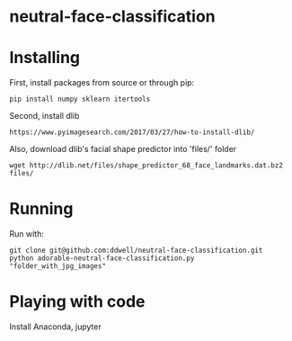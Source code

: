 # neutral-face-classification

# Installing

First, install packages from source or through pip:

    pip install numpy sklearn itertools

Second, install dlib

    https://www.pyimagesearch.com/2017/03/27/how-to-install-dlib/
  
Also, download dlib's facial shape predictor into 'files/' folder

    wget http://dlib.net/files/shape_predictor_68_face_landmarks.dat.bz2 files/

# Running

Run with:

    git clone git@github.com:ddwell/neutral-face-classification.git
    python adorable-neutral-face-classification.py "folder_with_jpg_images"
    
# Playing with code

Install Anaconda, jupyter

